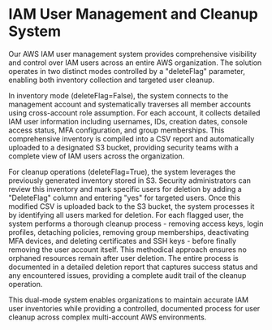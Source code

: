 
# IAM User Management and Cleanup System

Our AWS IAM user management system provides comprehensive visibility and control over IAM users across an entire AWS organization. The solution operates in two distinct modes controlled by a "deleteFlag" parameter, enabling both inventory collection and targeted user cleanup.

In inventory mode (deleteFlag=False), the system connects to the management account and systematically traverses all member accounts using cross-account role assumption. For each account, it collects detailed IAM user information including usernames, IDs, creation dates, console access status, MFA configuration, and group memberships. This comprehensive inventory is compiled into a CSV report and automatically uploaded to a designated S3 bucket, providing security teams with a complete view of IAM users across the organization.

For cleanup operations (deleteFlag=True), the system leverages the previously generated inventory stored in S3. Security administrators can review this inventory and mark specific users for deletion by adding a "DeleteFlag" column and entering "yes" for targeted users. Once this modified CSV is uploaded back to the S3 bucket, the system processes it by identifying all users marked for deletion. For each flagged user, the system performs a thorough cleanup process - removing access keys, login profiles, detaching policies, removing group memberships, deactivating MFA devices, and deleting certificates and SSH keys - before finally removing the user account itself. This methodical approach ensures no orphaned resources remain after user deletion. The entire process is documented in a detailed deletion report that captures success status and any encountered issues, providing a complete audit trail of the cleanup operation.

This dual-mode system enables organizations to maintain accurate IAM user inventories while providing a controlled, documented process for user cleanup across complex multi-account AWS environments.
